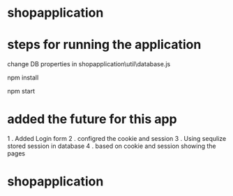 # shopapplication

# steps for running the application


change DB properties in 
shopapplication\util\database.js

npm install

npm start


# added the future for this app
1 . Added Login form
2 . configred the cookie and session 
3 . Using sequlize stored session in database
4 . based on cookie and session showing the pages
# shopapplication